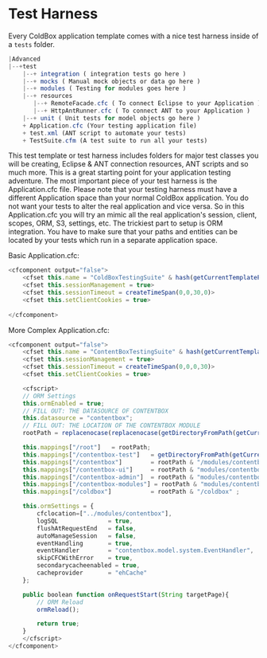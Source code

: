 # Test Harness

Every ColdBox application template comes with a nice test harness inside of a `tests` folder.

```js
|Advanced
|--+test
    |--+ integration ( integration tests go here )   
    |--+ mocks ( Manual mock objects or data go here )
    |--+ modules ( Testing for modules goes here )
    |--+ resources
       |--+ RemoteFacade.cfc ( To connect Eclipse to your Application )
       |--+ HttpAntRunner.cfc ( To connect ANT to your Application )
    |--+ unit ( Unit tests for model objects go here )
    + Application.cfc (Your testing application file)
    + test.xml (ANT script to automate your tests)
    + TestSuite.cfm (A test suite to run all your tests)
```

This test template or test harness includes folders for major test classes you will be creating, Eclipse & ANT connection resources, ANT scripts and so much more. This is a great starting point for your application testing adventure. The most important piece of your test harness is the Application.cfc file. Please note that your testing harness must have a different Application space than your normal ColdBox application. You do not want your tests to alter the real application and vice versa. So in this Application.cfc you will try an mimic all the real application's session, client, scopes, ORM, S3, settings, etc. The trickiest part to setup is ORM integration. You have to make sure that your paths and entities can be located by your tests which run in a separate application space.

Basic Application.cfc: 

```js
<cfcomponent output="false">
	<cfset this.name = "ColdBoxTestingSuite" & hash(getCurrentTemplatePath())> 
	<cfset this.sessionManagement = true>
	<cfset this.sessionTimeout = createTimeSpan(0,0,30,0)>
	<cfset this.setClientCookies = true>
	
</cfcomponent>
```

More Complex Application.cfc: 

```js
<cfcomponent output="false">
	<cfset this.name = "ContentBoxTestingSuite" & hash(getCurrentTemplatePath())>
	<cfset this.sessionManagement = true>
	<cfset this.sessionTimeout = createTimeSpan(0,0,0,30)>
	<cfset this.setClientCookies = true>

	<cfscript>
	// ORM Settings
	this.ormEnabled = true;
	// FILL OUT: THE DATASOURCE OF CONTENTBOX
	this.datasource = "contentbox";
	// FILL OUT: THE LOCATION OF THE CONTENTBOX MODULE
	rootPath = replacenocase(replacenocase(getDirectoryFromPath(getCurrentTemplatePath()),"test\\",""),"test/","");

	this.mappings["/root"]   = rootPath;
	this.mappings["/contentbox-test"] 	= getDirectoryFromPath(getCurrentTemplatePath());
	this.mappings["/contentbox"] 		= rootPath & "/modules/contentbox" ;
	this.mappings["/contentbox-ui"] 	= rootPath & "modules/contentbox-ui";
	this.mappings["/contentbox-admin"] 	= rootPath & "modules/contentbox-admin";
	this.mappings["/contentbox-modules"] = rootPath & "modules/contentbox-modules";
	this.mappings["/coldbox"] 			= rootPath & "/coldbox" ;

	this.ormSettings = {
		cfclocation=["../modules/contentbox"],
		logSQL 				= true,
		flushAtRequestEnd 	= false,
		autoManageSession	= false,
		eventHandling 		= true,
		eventHandler		= "contentbox.model.system.EventHandler",
		skipCFCWithError	= true,
		secondarycacheenabled = true,
		cacheprovider		= "ehCache"
	};

	public boolean function onRequestStart(String targetPage){
		// ORM Reload
		ormReload();

		return true;
	}
	</cfscript>
</cfcomponent>
```

